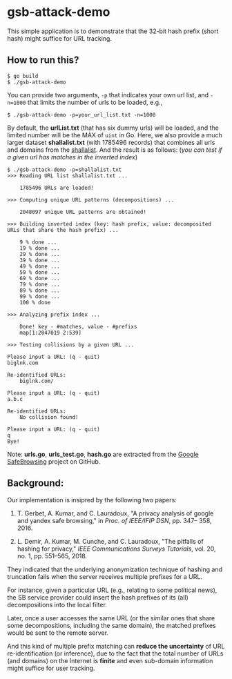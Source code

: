 # gsb-attack-demo

This simple application is to demonstrate that the 32-bit hash prefix (short hash) might suffice for URL tracking.

## How to run this?

```
$ go build
$ ./gsb-attack-demo
```

You can provide two arguments, `-p` that indicates your own url list, and `-n=1000` that limits the number of urls to be loaded, e.g.,

```
$ ./gsb-attack-demo -p=your_url_list.txt -n=1000
```

By default, the **urlList.txt** (that has six dummy urls) will be loaded, and the limited number will be the MAX of `uint` in Go. Here, we also provide a much larger dataset **shallalist.txt** (with 1785496 records) that combines all urls and domains from the [shallalist](http://www.shallalist.de/). And the result is as follows: (*you can test if a given url has matches in the inverted index*)

```
$ ./gsb-attack-demo -p=shallalist.txt
>>> Reading URL list shallalist.txt ...

    1785496 URLs are loaded!

>>> Computing unique URL patterns (decompositions) ...

    2048097 unique URL patterns are obtained!

>>> Building inverted index (key: hash prefix, value: decomposited URLs that share the hash prefix) ...

    9 % done ...
    19 % done ...
    29 % done ...
    39 % done ...
    49 % done ...
    59 % done ...
    69 % done ...
    79 % done ...
    89 % done ...
    99 % done ...
    100 % done

>>> Analyzing prefix index ...

    Done! key - #matches, value - #prefixs
    map[1:2047019 2:539]

>>> Testing collisions by a given URL ...

Please input a URL: (q - quit)
biglnk.com

Re-identified URLs:
    biglnk.com/

Please input a URL: (q - quit)
a.b.c

Re-identified URLs:
    No collision found!

Please input a URL: (q - quit)
q
Bye!
```

Note: **urls.go**, **urls_test.go**, **hash.go** are extracted from the [Google SafeBrowsing](https://github.com/google/safebrowsing) project on GitHub.

## Background:

Our implementation is insipred by the following two papers:

   1. T. Gerbet, A. Kumar, and C. Lauradoux, "A privacy analysis of google and yandex safe browsing," in *Proc. of IEEE/IFIP DSN*, pp. 347– 358, 2016.
   
   2. L. Demir, A. Kumar, M. Cunche, and C. Lauradoux, "The pitfalls of hashing for privacy," *IEEE Communications Surveys Tutorials*, vol. 20, no. 1, pp. 551–565, 2018.

They indicated that the underlying anonymization technique of hashing and truncation fails when the server receives multiple prefixes for a URL. 

For instance, given a particular URL (e.g., relating to some political news), the SB service provider could insert the hash prefixes of its (all) decompositions into the local filter. 

Later, once a user accesses the same URL (or the similar ones that share some decompositions, including the same domain), the matched prefixes would be sent to the remote server. 

And this kind of multiple prefix matching can **reduce the uncertainty** of URL re-identification (or inference), due to the fact that the total number of URLs (and domains) on the Internet is **finite** and even sub-domain information might suffice for user tracking.

